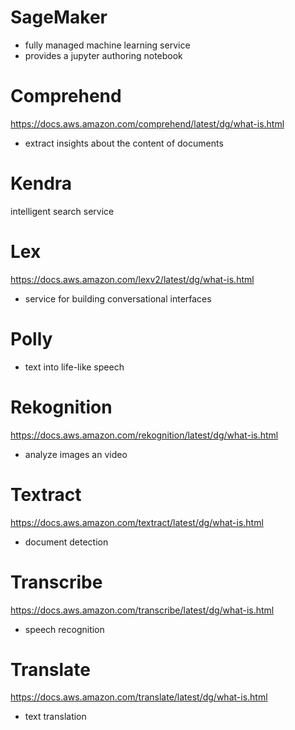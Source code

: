 # SageMaker
- fully managed machine learning service
- provides a jupyter authoring notebook
# Comprehend
https://docs.aws.amazon.com/comprehend/latest/dg/what-is.html
- extract insights about the content of documents
# Kendra
intelligent search service
# Lex
https://docs.aws.amazon.com/lexv2/latest/dg/what-is.html
- service for building conversational interfaces
# Polly
- text into life-like speech
# Rekognition
https://docs.aws.amazon.com/rekognition/latest/dg/what-is.html
- analyze images an video
# Textract
https://docs.aws.amazon.com/textract/latest/dg/what-is.html
- document detection
# Transcribe
https://docs.aws.amazon.com/transcribe/latest/dg/what-is.html
- speech recognition
# Translate
https://docs.aws.amazon.com/translate/latest/dg/what-is.html
- text translation